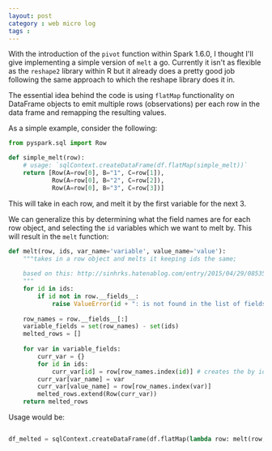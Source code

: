 ```yaml
---
layout: post
category : web micro log
tags :
---
```


With the introduction of the `pivot` function within Spark 1.6.0, I thought I'll give implementing a simple version of `melt` a go. 
Currently it isn't as flexible as the `reshape2` library within R but it already does a pretty good job following the same approach
to which the reshape library does it in.

The essential idea behind the code is using `flatMap` functionality on DataFrame objects to emit multiple rows (observations) per each row
in the data frame and remapping the resulting values. 

As a simple example, consider the following:

```py
from pyspark.sql import Row

def simple_melt(row):
    # usage: `sqlContext.createDataFrame(df.flatMap(simple_melt))`
    return [Row(A=row[0], B="1", C=row[1]),
            Row(A=row[0], B="2", C=row[2]),
            Row(A=row[0], B="3", C=row[3])]
```

This will take in each row, and melt it by the first variable for the next 3.

We can generalize this by determining what the field names are for each row object, and selecting the `id` variables which we
want to melt by. This will result in the `melt` function:

```py
def melt(row, ids, var_name='variable', value_name='value'):
    """takes in a row object and melts it keeping ids the same;
    
    based on this: http://sinhrks.hatenablog.com/entry/2015/04/29/085353
    """
    for id in ids:
        if id not in row.__fields__:
            raise ValueError(id + ": is not found in the list of fields")
    
    row_names = row.__fields__[:]
    variable_fields = set(row_names) - set(ids)
    melted_rows = []
    
    for var in variable_fields:
        curr_var = {}
        for id in ids: 
            curr_var[id] = row[row_names.index(id)] # creates the by ids part
        curr_var[var_name] = var
        curr_var[value_name] = row[row_names.index(var)]
        melted_rows.extend(Row(curr_var))
    return melted_rows
```

Usage would be:

```py

df_melted = sqlContext.createDataFrame(df.flatMap(lambda row: melt(row, ids=ids)))

```


